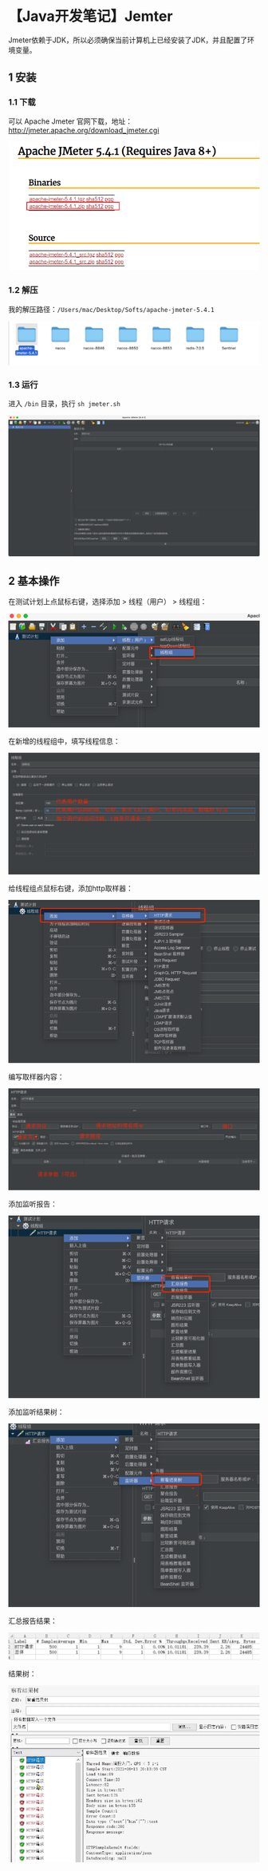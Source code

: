 # 【Java开发笔记】Jemter

Jmeter依赖于JDK，所以必须确保当前计算机上已经安装了JDK，并且配置了环境变量。

## 1 安装

### 1.1 下载

可以 Apache Jmeter 官网下载，地址：http://jmeter.apache.org/download_jmeter.cgi

![image-20210715193149837](./【Java开发笔记】Jemter.assets/image-20210715193149837.png)

### 1.2 解压

我的解压路径：`/Users/mac/Desktop/Softs/apache-jmeter-5.4.1`

![image-20230227111116667](./【Java开发笔记】Jemter.assets/image-20230227111116667.png)

### 1.3 运行

进入 `/bin` 目录，执行 `sh jmeter.sh`

![image-20230227111227849](./【Java开发笔记】Jemter.assets/image-20230227111227849.png)

## 2 基本操作

在测试计划上点鼠标右键，选择添加 > 线程（用户） > 线程组：

![image-20230227111403092](./【Java开发笔记】Jemter.assets/image-20230227111403092.png)

在新增的线程组中，填写线程信息：

![image-20230227111601594](./【Java开发笔记】Jemter.assets/image-20230227111601594.png)

给线程组点鼠标右键，添加http取样器：

![image-20230227111629441](./【Java开发笔记】Jemter.assets/image-20230227111629441.png)

编写取样器内容：

![image-20230227111751749](./【Java开发笔记】Jemter.assets/image-20230227111751749.png)

添加监听报告：

![image-20230227111817923](./【Java开发笔记】Jemter.assets/image-20230227111817923.png)

添加监听结果树：

![image-20230227111851790](./【Java开发笔记】Jemter.assets/image-20230227111851790.png)

汇总报告结果：

![image-20210715200243194](./【Java开发笔记】Jemter.assets/image-20210715200243194.png)

结果树：

![image-20210715200336526](./【Java开发笔记】Jemter.assets/45ab4u.png)



























